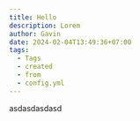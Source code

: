 ```yaml
---
title: Hello
description: Lorem
author: Gavin
date: 2024-02-04T13:49:36+07:00
tags:
  - Tags
  - created
  - from
  - config.yml
---
```

asdasdasdasd
